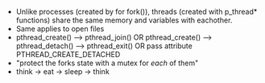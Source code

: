 * Unlike processes (created by for fork()), threads (created with p_thread* functions) share the same memory and variables with eachother. 
* Same applies to open files
* pthread_create() --> pthread_join()
    OR
    pthread_create() --> pthread_detach() --> pthread_exit()
    OR pass attribute PTHREAD_CREATE_DETACHED
* "protect the forks state with a mutex for *each* of them"
* think -> eat -> sleep -> think
